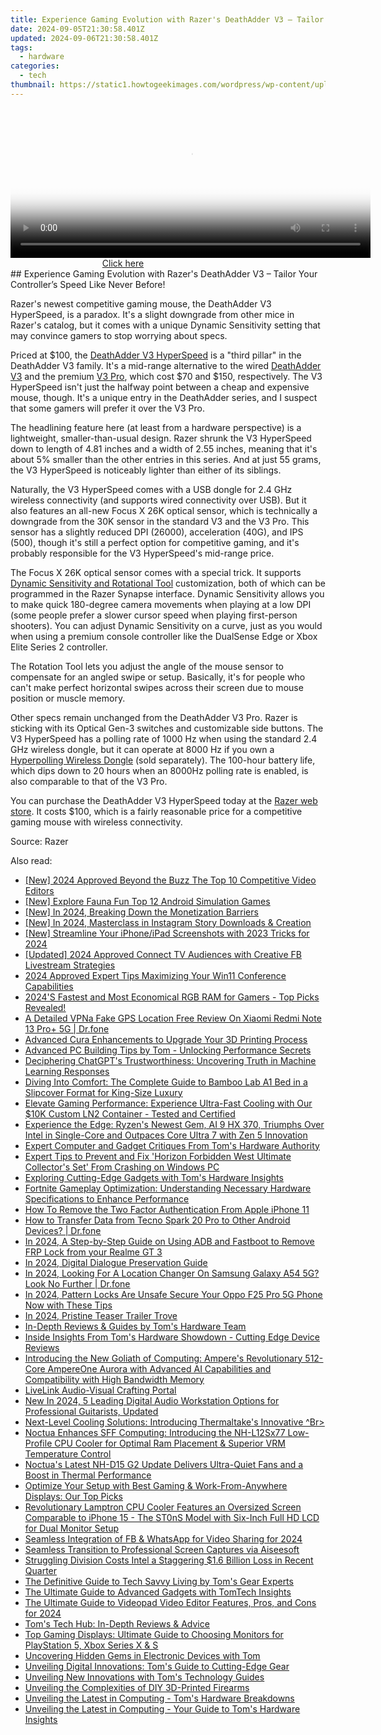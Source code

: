 ```yaml
---
title: Experience Gaming Evolution with Razer's DeathAdder V3 – Tailor Your Controller’s Speed Like Never Before!
date: 2024-09-05T21:30:58.401Z
updated: 2024-09-06T21:30:58.401Z
tags:
  - hardware
categories:
  - tech
thumbnail: https://static1.howtogeekimages.com/wordpress/wp-content/uploads/2024/06/55.jpg
---
```


<!-- affiliate ads begin -->
<span id="1983473">
					<video width="576" height="240" style="cursor:pointer"
           poster="//a.impactradius-go.com/display-clicktoplayimage/1983473.png"
           onclick="if(!this.playClicked){this.play();this.setAttribute('controls',true);this.playClicked=true;}">
	   <source src="//a.impactradius-go.com/display-ad/22993-1983473">
	   <img src="//a.impactradius-go.com/display-clicktoplayimage/1983473.png" style="border: none; height: 100%; width: 100%; object-fit: contain">
	</video>
	<div style="width:360px;text-align:center"><a href="javascript:window.open(decodeURIComponent('https%3A%2F%2Fhomestyler.sjv.io%2Fc%2F5597632%2F1983473%2F22993'), '_blank');void(0);">Click here</a></div>
</span>
<img height="0" width="0" src="https://imp.pxf.io/i/5597632/1983473/22993" style="position:absolute;visibility:hidden;" border="0" />
<!-- affiliate ads end -->
## Experience Gaming Evolution with Razer's DeathAdder V3 – Tailor Your Controller’s Speed Like Never Before!

Razer's newest competitive gaming mouse, the DeathAdder V3 HyperSpeed, is a paradox. It's a slight downgrade from other mice in Razer's catalog, but it comes with a unique Dynamic Sensitivity setting that may convince gamers to stop worrying about specs.

 Priced at $100, the [DeathAdder V3 HyperSpeed](https://razer.a9yw.net/c/156932/642901/10229?subId1=UUhtgUeUpU2003746&subId2=ehtg&u=https%3A%2F%2Fwww.razer.com%2Fgaming-mice%2Frazer-deathadder-v3-hyperspeed%2FRZ01-05140100-R3U1) is a "third pillar" in the DeathAdder V3 family. It's a mid-range alternative to the wired [DeathAdder V3](https://razer.a9yw.net/c/156932/642901/10229?subId1=UUhtgUeUpU2003746&subId2=ehtg&u=https%3A%2F%2Fwww.razer.com%2Fgaming-mice%2Frazer-deathadder-v3) and the premium [V3 Pro](https://razer.a9yw.net/c/156932/642901/10229?subId1=UUhtgUeUpU2003746&subId2=ehtg&u=https%3A%2F%2Fwww.razer.com%2Fgaming-mice%2Frazer-deathadder-v3-pro), which cost $70 and $150, respectively. The V3 HyperSpeed isn't just the halfway point between a cheap and expensive mouse, though. It's a unique entry in the DeathAdder series, and I suspect that some gamers will prefer it over the V3 Pro.

 The headlining feature here (at least from a hardware perspective) is a lightweight, smaller-than-usual design. Razer shrunk the V3 HyperSpeed down to length of 4.81 inches and a width of 2.55 inches, meaning that it's about 5% smaller than the other entries in this series. And at just 55 grams, the V3 HyperSpeed is noticeably lighter than either of its siblings.

 Naturally, the V3 HyperSpeed comes with a USB dongle for 2.4 GHz wireless connectivity (and supports wired connectivity over USB). But it also features an all-new Focus X 26K optical sensor, which is technically a downgrade from the 30K sensor in the standard V3 and the V3 Pro. This sensor has a slightly reduced DPI (26000), acceleration (40G), and IPS (500), though it's still a perfect option for competitive gaming, and it's probably responsible for the V3 HyperSpeed's mid-range price.

 The Focus X 26K optical sensor comes with a special trick. It supports [Dynamic Sensitivity and Rotational Tool](https://razer.a9yw.net/c/156932/642901/10229?subId1=UUhtgUeUpU2003746&subId2=ehtg&u=https%3A%2F%2Fwww.razer.com%2Ftechnology%2Frazer-focus-x-sensor) customization, both of which can be programmed in the Razer Synapse interface. Dynamic Sensitivity allows you to make quick 180-degree camera movements when playing at a low DPI (some people prefer a slower cursor speed when playing first-person shooters). You can adjust Dynamic Sensitivity on a curve, just as you would when using a premium console controller like the DualSense Edge or Xbox Elite Series 2 controller.

 The Rotation Tool lets you adjust the angle of the mouse sensor to compensate for an angled swipe or setup. Basically, it's for people who can't make perfect horizontal swipes across their screen due to mouse position or muscle memory.

 Other specs remain unchanged from the DeathAdder V3 Pro. Razer is sticking with its Optical Gen-3 switches and customizable side buttons. The V3 HyperSpeed has a polling rate of 1000 Hz when using the standard 2.4 GHz wireless dongle, but it can operate at 8000 Hz if you own a [Hyperpolling Wireless Dongle](https://razer.a9yw.net/c/156932/642901/10229?subId1=UUhtgUeUpU2003746&subId2=ehtg&u=https%3A%2F%2Fwww.razer.com%2Fgaming-mice-accessories%2Frazer-hyperpolling-wireless-dongle) (sold separately). The 100-hour battery life, which dips down to 20 hours when an 8000Hz polling rate is enabled, is also comparable to that of the V3 Pro.

 You can purchase the DeathAdder V3 HyperSpeed today at the [Razer web store](https://razer.a9yw.net/c/156932/642901/10229?subId1=UUhtgUeUpU2003746&subId2=ehtg&u=https%3A%2F%2Fwww.razer.com%2Fgaming-mice%2Frazer-deathadder-v3-hyperspeed%2FRZ01-05140100-R3U1). It costs $100, which is a fairly reasonable price for a competitive gaming mouse with wireless connectivity.

 Source: Razer

<ins class="adsbygoogle"
     style="display:block"
     data-ad-format="autorelaxed"
     data-ad-client="ca-pub-7571918770474297"
     data-ad-slot="1223367746"></ins>



<ins class="adsbygoogle"
     style="display:block"
     data-ad-client="ca-pub-7571918770474297"
     data-ad-slot="8358498916"
     data-ad-format="auto"
     data-full-width-responsive="true"></ins>

<span class="atpl-alsoreadstyle">Also read:</span>
<div><ul>
<li><a href="https://vimeo-videos.techidaily.com/new-2024-approved-beyond-the-buzz-the-top-10-competitive-video-editors/"><u>[New] 2024 Approved  Beyond the Buzz  The Top 10 Competitive Video Editors</u></a></li>
<li><a href="https://desktop-recording.techidaily.com/new-explore-fauna-fun-top-12-android-simulation-games/"><u>[New] Explore Fauna Fun  Top 12 Android Simulation Games</u></a></li>
<li><a href="https://facebook-video-share.techidaily.com/new-in-2024-breaking-down-the-monetization-barriers/"><u>[New] In 2024, Breaking Down the Monetization Barriers</u></a></li>
<li><a href="https://instagram-video-files.techidaily.com/new-in-2024-masterclass-in-instagram-story-downloads-and-creation/"><u>[New] In 2024, Masterclass in Instagram Story Downloads & Creation</u></a></li>
<li><a href="https://visual-screen-recording.techidaily.com/new-streamline-your-iphoneipad-screenshots-with-2023-tricks-for-2024/"><u>[New] Streamline Your iPhone/iPad Screenshots with 2023 Tricks for 2024</u></a></li>
<li><a href="https://facebook-videos.techidaily.com/updated-2024-approved-connect-tv-audiences-with-creative-fb-livestream-strategies/"><u>[Updated] 2024 Approved  Connect TV Audiences with Creative FB Livestream Strategies</u></a></li>
<li><a href="https://some-knowledge.techidaily.com/2024-approved-expert-tips-maximizing-your-win11-conference-capabilities/"><u>2024 Approved  Expert Tips  Maximizing Your Win11 Conference Capabilities</u></a></li>
<li><a href="https://hardware-tips.techidaily.com/1723125224322-2024s-fastest-and-most-economical-rgb-ram-for-gamers-top-picks-revealed/"><u>2024'S Fastest and Most Economical RGB RAM for Gamers - Top Picks Revealed!</u></a></li>
<li><a href="https://location-fake.techidaily.com/a-detailed-vpna-fake-gps-location-free-review-on-xiaomi-redmi-note-13-proplus-5g-drfone-by-drfone-virtual-android/"><u>A Detailed VPNa Fake GPS Location Free Review On Xiaomi Redmi Note 13 Pro+ 5G | Dr.fone</u></a></li>
<li><a href="https://hardware-tips.techidaily.com/advanced-cura-enhancements-to-upgrade-your-3d-printing-process/"><u>Advanced Cura Enhancements to Upgrade Your 3D Printing Process</u></a></li>
<li><a href="https://hardware-tips.techidaily.com/advanced-pc-building-tips-by-tom-unlocking-performance-secrets/"><u>Advanced PC Building Tips by Tom - Unlocking Performance Secrets</u></a></li>
<li><a href="https://tech-revival.techidaily.com/deciphering-chatgpts-trustworthiness-uncovering-truth-in-machine-learning-responses/"><u>Deciphering ChatGPT's Trustworthiness: Uncovering Truth in Machine Learning Responses</u></a></li>
<li><a href="https://hardware-tips.techidaily.com/diving-into-comfort-the-complete-guide-to-bamboo-lab-a1-bed-in-a-slipcover-format-for-king-size-luxury/"><u>Diving Into Comfort: The Complete Guide to Bamboo Lab A1 Bed in a Slipcover Format for King-Size Luxury</u></a></li>
<li><a href="https://hardware-tips.techidaily.com/elevate-gaming-performance-experience-ultra-fast-cooling-with-our-10k-custom-ln2-container-tested-and-certified/"><u>Elevate Gaming Performance: Experience Ultra-Fast Cooling with Our $10K Custom LN2 Container - Tested and Certified</u></a></li>
<li><a href="https://hardware-tips.techidaily.com/experience-the-edge-ryzens-newest-gem-ai-9-hx-370-triumphs-over-intel-in-single-core-and-outpaces-core-ultra-7-with-zen-5-innovation/"><u>Experience the Edge: Ryzen's Newest Gem, AI 9 HX 370, Triumphs Over Intel in Single-Core and Outpaces Core Ultra 7 with Zen 5 Innovation</u></a></li>
<li><a href="https://hardware-tips.techidaily.com/expert-computer-and-gadget-critiques-from-toms-hardware-authority/"><u>Expert Computer and Gadget Critiques From Tom's Hardware Authority</u></a></li>
<li><a href="https://program-issues.techidaily.com/expert-tips-to-prevent-and-fix-horizon-forbidden-west-ultimate-collectors-set-from-crashing-on-windows-pc/"><u>Expert Tips to Prevent and Fix 'Horizon Forbidden West Ultimate Collector's Set' From Crashing on Windows PC</u></a></li>
<li><a href="https://hardware-tips.techidaily.com/17245041329111-exploring-cutting-edge-gadgets-with-toms-hardware-insights/"><u>Exploring Cutting-Edge Gadgets with Tom's Hardware Insights</u></a></li>
<li><a href="https://tech-renaissance.techidaily.com/fortnite-gameplay-optimization-understanding-necessary-hardware-specifications-to-enhance-performance/"><u>Fortnite Gameplay Optimization: Understanding Necessary Hardware Specifications to Enhance Performance</u></a></li>
<li><a href="https://apple-account.techidaily.com/how-to-remove-the-two-factor-authentication-from-apple-iphone-11-by-drfone-ios/"><u>How To Remove the Two Factor Authentication From Apple iPhone 11</u></a></li>
<li><a href="https://android-transfer.techidaily.com/how-to-transfer-data-from-tecno-spark-20-pro-to-other-android-devices-drfone-by-drfone-transfer-from-android-transfer-from-android/"><u>How to Transfer Data from Tecno Spark 20 Pro to Other Android Devices? | Dr.fone</u></a></li>
<li><a href="https://bypass-frp.techidaily.com/in-2024-a-step-by-step-guide-on-using-adb-and-fastboot-to-remove-frp-lock-from-your-realme-gt-3-by-drfone-android/"><u>In 2024, A Step-by-Step Guide on Using ADB and Fastboot to Remove FRP Lock from your Realme GT 3</u></a></li>
<li><a href="https://screen-activity-recording.techidaily.com/in-2024-digital-dialogue-preservation-guide/"><u>In 2024, Digital Dialogue Preservation Guide</u></a></li>
<li><a href="https://phone-solutions.techidaily.com/in-2024-looking-for-a-location-changer-on-samsung-galaxy-a54-5g-look-no-further-drfone-by-drfone-virtual-android/"><u>In 2024, Looking For A Location Changer On Samsung Galaxy A54 5G? Look No Further | Dr.fone</u></a></li>
<li><a href="https://android-unlock.techidaily.com/in-2024-pattern-locks-are-unsafe-secure-your-oppo-f25-pro-5g-phone-now-with-these-tips-by-drfone-android/"><u>In 2024, Pattern Locks Are Unsafe Secure Your Oppo F25 Pro 5G Phone Now with These Tips</u></a></li>
<li><a href="https://extra-approaches.techidaily.com/in-2024-pristine-teaser-trailer-trove/"><u>In 2024, Pristine Teaser Trailer Trove</u></a></li>
<li><a href="https://hardware-tips.techidaily.com/in-depth-reviews-and-guides-by-toms-hardware-team/"><u>In-Depth Reviews & Guides by Tom's Hardware Team</u></a></li>
<li><a href="https://hardware-tips.techidaily.com/inside-insights-from-toms-hardware-showdown-cutting-edge-device-reviews/"><u>Inside Insights From Tom's Hardware Showdown - Cutting Edge Device Reviews</u></a></li>
<li><a href="https://hardware-tips.techidaily.com/introducing-the-new-goliath-of-computing-amperes-revolutionary-512-core-ampereone-aurora-with-advanced-ai-capabilities-and-compatibility-with-high-bandwidth78/"><u>Introducing the New Goliath of Computing: Ampere's Revolutionary 512-Core AmpereOne Aurora with Advanced AI Capabilities and Compatibility with High Bandwidth Memory</u></a></li>
<li><a href="https://extra-information.techidaily.com/livelink-audio-visual-crafting-portal/"><u>LiveLink Audio-Visual Crafting Portal</u></a></li>
<li><a href="https://voice-adjusting.techidaily.com/new-in-2024-5-leading-digital-audio-workstation-options-for-professional-guitarists-updated/"><u>New In 2024, 5 Leading Digital Audio Workstation Options for Professional Guitarists, Updated</u></a></li>
<li><a href="https://hardware-tips.techidaily.com/next-level-cooling-solutions-introducing-thermaltakes-innovative-br)/"><u>Next-Level Cooling Solutions: Introducing Thermaltake's Innovative ^Br></u></a></li>
<li><a href="https://hardware-tips.techidaily.com/noctua-enhances-sff-computing-introducing-the-nh-l12sx77-low-profile-cpu-cooler-for-optimal-ram-placement-and-superior-vrm-temperature-control/"><u>Noctua Enhances SFF Computing: Introducing the NH-L12Sx77 Low-Profile CPU Cooler for Optimal Ram Placement & Superior VRM Temperature Control</u></a></li>
<li><a href="https://hardware-tips.techidaily.com/noctuas-latest-nh-d15-g2-update-delivers-ultra-quiet-fans-and-a-boost-in-thermal-performance/"><u>Noctua's Latest NH-D15 G2 Update Delivers Ultra-Quiet Fans and a Boost in Thermal Performance</u></a></li>
<li><a href="https://hardware-tips.techidaily.com/optimize-your-setup-with-best-gaming-and-work-from-anywhere-displays-our-top-picks/"><u>Optimize Your Setup with Best Gaming & Work-From-Anywhere Displays: Our Top Picks</u></a></li>
<li><a href="https://hardware-tips.techidaily.com/revolutionary-lamptron-cpu-cooler-features-an-oversized-screen-comparable-to-iphone-15-the-st0ns-model-with-six-inch-full-hd-lcd-for-dual-monitor-setup/"><u>Revolutionary Lamptron CPU Cooler Features an Oversized Screen Comparable to iPhone 15 - The ST0nS Model with Six-Inch Full HD LCD for Dual Monitor Setup</u></a></li>
<li><a href="https://facebook-videos.techidaily.com/seamless-integration-of-fb-and-whatsapp-for-video-sharing-for-2024/"><u>Seamless Integration of FB & WhatsApp for Video Sharing for 2024</u></a></li>
<li><a href="https://video-screen-grab.techidaily.com/seamless-transition-to-professional-screen-captures-via-aiseesoft/"><u>Seamless Transition to Professional Screen Captures via Aiseesoft</u></a></li>
<li><a href="https://hardware-tips.techidaily.com/struggling-division-costs-intel-a-staggering-16-billion-loss-in-recent-quarter/"><u>Struggling Division Costs Intel a Staggering $1.6 Billion Loss in Recent Quarter</u></a></li>
<li><a href="https://hardware-tips.techidaily.com/the-definitive-guide-to-tech-savvy-living-by-toms-gear-experts/"><u>The Definitive Guide to Tech Savvy Living by Tom's Gear Experts</u></a></li>
<li><a href="https://hardware-tips.techidaily.com/the-ultimate-guide-to-advanced-gadgets-with-tomtech-insights/"><u>The Ultimate Guide to Advanced Gadgets with TomTech Insights</u></a></li>
<li><a href="https://ai-video-tools.techidaily.com/the-ultimate-guide-to-videopad-video-editor-features-pros-and-cons-for-2024/"><u>The Ultimate Guide to Videopad Video Editor Features, Pros, and Cons for 2024</u></a></li>
<li><a href="https://hardware-tips.techidaily.com/toms-tech-hub-in-depth-reviews-and-advice/"><u>Tom's Tech Hub: In-Depth Reviews & Advice</u></a></li>
<li><a href="https://hardware-tips.techidaily.com/top-gaming-displays-ultimate-guide-to-choosing-monitors-for-playstation-5-xbox-series-x-and-s/"><u>Top Gaming Displays: Ultimate Guide to Choosing Monitors for PlayStation 5, Xbox Series X & S</u></a></li>
<li><a href="https://hardware-tips.techidaily.com/uncovering-hidden-gems-in-electronic-devices-with-tom/"><u>Uncovering Hidden Gems in Electronic Devices with Tom</u></a></li>
<li><a href="https://hardware-tips.techidaily.com/unveiling-digital-innovations-toms-guide-to-cutting-edge-gear/"><u>Unveiling Digital Innovations: Tom's Guide to Cutting-Edge Gear</u></a></li>
<li><a href="https://hardware-tips.techidaily.com/unveiling-new-innovations-with-toms-technology-guides/"><u>Unveiling New Innovations with Tom's Technology Guides</u></a></li>
<li><a href="https://hardware-tips.techidaily.com/unveiling-the-complexities-of-diy-3d-printed-firearms/"><u>Unveiling the Complexities of DIY 3D-Printed Firearms</u></a></li>
<li><a href="https://hardware-tips.techidaily.com/unveiling-the-latest-in-computing-toms-hardware-breakdowns/"><u>Unveiling the Latest in Computing - Tom's Hardware Breakdowns</u></a></li>
<li><a href="https://hardware-tips.techidaily.com/unveiling-the-latest-in-computing-your-guide-to-toms-hardware-insights/"><u>Unveiling the Latest in Computing - Your Guide to Tom's Hardware Insights</u></a></li>
</ul></div>
